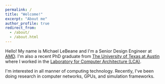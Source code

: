 ```yaml
---
permalink: /
title: "Welcome!"
excerpt: "About me"
author_profile: true
redirect_from: 
  - /about/
  - /about.html
---
```


Hello!  My name is Michael LeBeane and I'm a Senior Design Engineer at [AMD](https://www.amd.com/).  I'm also a recent PhD graduate from [The University of Texas at Austin](https://www.utexas.edu/) where I worked in the [Laboratory for Computer Architecture (LCA)](https://lca.ece.utexas.edu/).

I'm interested in all manner of computing technology.  Recently, I've been doing research in computer networks, GPUs, and simulation frameworks.
